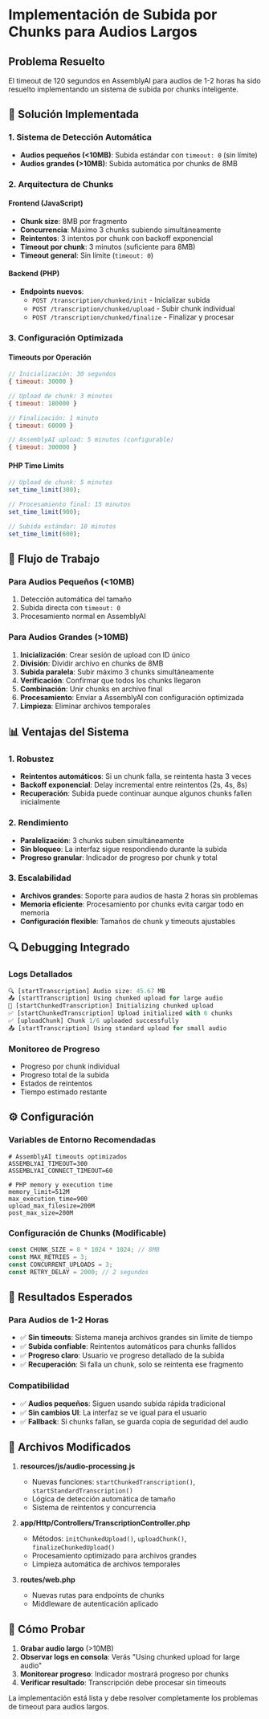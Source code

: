 # Implementación de Subida por Chunks para Audios Largos

## Problema Resuelto

El timeout de 120 segundos en AssemblyAI para audios de 1-2 horas ha sido resuelto implementando un sistema de subida por chunks inteligente.

## 🔧 Solución Implementada

### 1. Sistema de Detección Automática
- **Audios pequeños (<10MB)**: Subida estándar con `timeout: 0` (sin límite)
- **Audios grandes (>10MB)**: Subida automática por chunks de 8MB

### 2. Arquitectura de Chunks

#### Frontend (JavaScript)
- **Chunk size**: 8MB por fragmento
- **Concurrencia**: Máximo 3 chunks subiendo simultáneamente
- **Reintentos**: 3 intentos por chunk con backoff exponencial
- **Timeout por chunk**: 3 minutos (suficiente para 8MB)
- **Timeout general**: Sin límite (`timeout: 0`)

#### Backend (PHP)
- **Endpoints nuevos**:
  - `POST /transcription/chunked/init` - Inicializar subida
  - `POST /transcription/chunked/upload` - Subir chunk individual
  - `POST /transcription/chunked/finalize` - Finalizar y procesar

### 3. Configuración Optimizada

#### Timeouts por Operación
```javascript
// Inicialización: 30 segundos
{ timeout: 30000 }

// Upload de chunk: 3 minutos
{ timeout: 180000 }

// Finalización: 1 minuto
{ timeout: 60000 }

// AssemblyAI upload: 5 minutos (configurable)
{ timeout: 300000 }
```

#### PHP Time Limits
```php
// Upload de chunk: 5 minutos
set_time_limit(300);

// Procesamiento final: 15 minutos
set_time_limit(900);

// Subida estándar: 10 minutos
set_time_limit(600);
```

## 🚀 Flujo de Trabajo

### Para Audios Pequeños (<10MB)
1. Detección automática del tamaño
2. Subida directa con `timeout: 0`
3. Procesamiento normal en AssemblyAI

### Para Audios Grandes (>10MB)
1. **Inicialización**: Crear sesión de upload con ID único
2. **División**: Dividir archivo en chunks de 8MB
3. **Subida paralela**: Subir máximo 3 chunks simultáneamente
4. **Verificación**: Confirmar que todos los chunks llegaron
5. **Combinación**: Unir chunks en archivo final
6. **Procesamiento**: Enviar a AssemblyAI con configuración optimizada
7. **Limpieza**: Eliminar archivos temporales

## 📊 Ventajas del Sistema

### 1. Robustez
- **Reintentos automáticos**: Si un chunk falla, se reintenta hasta 3 veces
- **Backoff exponencial**: Delay incremental entre reintentos (2s, 4s, 8s)
- **Recuperación**: Subida puede continuar aunque algunos chunks fallen inicialmente

### 2. Rendimiento
- **Paralelización**: 3 chunks suben simultáneamente
- **Sin bloqueo**: La interfaz sigue respondiendo durante la subida
- **Progreso granular**: Indicador de progreso por chunk y total

### 3. Escalabilidad
- **Archivos grandes**: Soporte para audios de hasta 2 horas sin problemas
- **Memoria eficiente**: Procesamiento por chunks evita cargar todo en memoria
- **Configuración flexible**: Tamaños de chunk y timeouts ajustables

## 🔍 Debugging Integrado

### Logs Detallados
```javascript
🔍 [startTranscription] Audio size: 45.67 MB
📤 [startTranscription] Using chunked upload for large audio
🔧 [startChunkedTranscription] Initializing chunked upload
✅ [startChunkedTranscription] Upload initialized with 6 chunks
✅ [uploadChunk] Chunk 1/6 uploaded successfully
📤 [startTranscription] Using standard upload for small audio
```

### Monitoreo de Progreso
- Progreso por chunk individual
- Progreso total de la subida
- Estados de reintentos
- Tiempo estimado restante

## ⚙️ Configuración

### Variables de Entorno Recomendadas
```env
# AssemblyAI timeouts optimizados
ASSEMBLYAI_TIMEOUT=300
ASSEMBLYAI_CONNECT_TIMEOUT=60

# PHP memory y execution time
memory_limit=512M
max_execution_time=900
upload_max_filesize=200M
post_max_size=200M
```

### Configuración de Chunks (Modificable)
```javascript
const CHUNK_SIZE = 8 * 1024 * 1024; // 8MB
const MAX_RETRIES = 3;
const CONCURRENT_UPLOADS = 3;
const RETRY_DELAY = 2000; // 2 segundos
```

## 🎯 Resultados Esperados

### Para Audios de 1-2 Horas
- ✅ **Sin timeouts**: Sistema maneja archivos grandes sin límite de tiempo
- ✅ **Subida confiable**: Reintentos automáticos para chunks fallidos
- ✅ **Progreso claro**: Usuario ve progreso detallado de la subida
- ✅ **Recuperación**: Si falla un chunk, solo se reintenta ese fragmento

### Compatibilidad
- ✅ **Audios pequeños**: Siguen usando subida rápida tradicional
- ✅ **Sin cambios UI**: La interfaz se ve igual para el usuario
- ✅ **Fallback**: Si chunks fallan, se guarda copia de seguridad del audio

## 📝 Archivos Modificados

1. **resources/js/audio-processing.js**
   - Nuevas funciones: `startChunkedTranscription()`, `startStandardTranscription()`
   - Lógica de detección automática de tamaño
   - Sistema de reintentos y concurrencia

2. **app/Http/Controllers/TranscriptionController.php**
   - Métodos: `initChunkedUpload()`, `uploadChunk()`, `finalizeChunkedUpload()`
   - Procesamiento optimizado para archivos grandes
   - Limpieza automática de archivos temporales

3. **routes/web.php**
   - Nuevas rutas para endpoints de chunks
   - Middleware de autenticación aplicado

## 🧪 Cómo Probar

1. **Grabar audio largo** (>10MB)
2. **Observar logs en consola**: Verás "Using chunked upload for large audio"
3. **Monitorear progreso**: Indicador mostrará progreso por chunks
4. **Verificar resultado**: Transcripción debe procesar sin timeouts

La implementación está lista y debe resolver completamente los problemas de timeout para audios largos.
